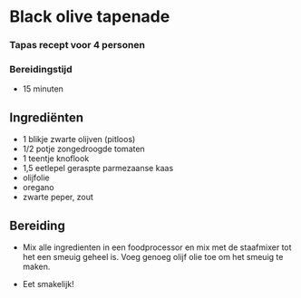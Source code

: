 # Black olive tapenade

### Tapas recept voor 4 personen

### Bereidingstijd
* 15 minuten

## Ingrediënten

* 1 blikje zwarte olijven (pitloos)
* 1/2 potje zongedroogde tomaten
* 1 teentje knoflook
* 1,5 eetlepel geraspte parmezaanse kaas
* olijfolie
* oregano
* zwarte peper, zout

## Bereiding
* Mix alle ingredienten in een foodprocessor en mix met de staafmixer tot het een smeuig geheel is. Voeg genoeg olijf olie toe om het smeuig te maken.

* Eet smakelijk!
